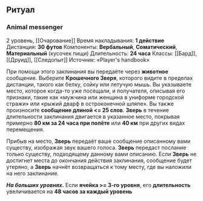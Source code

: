 ## Ритуал
### Animal messenger

2 уровень, [[Очарование]]
Время накладывания: **1 действие**
Дистанция: **30 футов**
Компоненты: **Вербальный**, **Соматический**, **Материальный** (кусочек пищи)
Длительность: **24 часа**
Классы: [[Бард]], [[Друид]], [[Следопыт]]
Источник: «Player's handbook»

При помощи этого заклинания вы передаёте через **животное** сообщение. Выберите **Крошечного Зверя**, которого видите в пределах дистанции, такого как белку, сойку или летучую мышь. Вы указываете место, которое когда-то уже посещали, и получателя, описывая его признаки, такие как «мужчина или женщина в униформе городской стражи» или «рыжий дварф в остроконечной шляпе». Вы также произносите **сообщение длиной <= 25 слов**. **Зверь** в течение длительности заклинания двигается в указанное место, покрывая примерно **80 км за 24 часа при полёте** или **40 км** при других видах перемещения.

Прибыв на место, **Зверь** передаёт ваше сообщение описанному вами существу, изображая звук вашего голоса. **Зверь** передаст послание только существу, подходящему данному вами описанию. Если **Зверь** не достигнет места до окончания действия заклинания, сообщение будет утеряно, а **Зверь** начнёт возвращаться к тому месту, где вы наложили на него заклинание.

**_На больших уровнях._** Если **ячейка >= 3-го уровня**, его **длительность** увеличивается на **48 часов за каждый уровень**